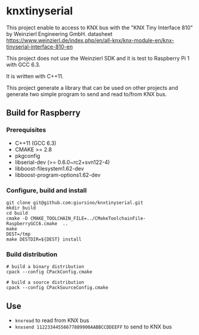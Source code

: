 # knxtinyserial

This project enable to access to KNX bus with the "KNX Tiny Interface 810" by Weinzierl Engineering GmbH. 
datasheet https://www.weinzierl.de/index.php/en/all-knx/knx-module-en/knx-tinyserial-interface-810-en

This project does not use the Weinzierl SDK and it is test to Raspberry Pi 1 with GCC 6.3.

It is written with C++11.

This project generate a library that can be used on other projects and generate two simple program 
to send and read to/from KNX bus.

## Build for Raspberry

### Prerequisites
* C++11 (GCC 6.3)
* CMAKE >= 2.8
* pkgconfig
* libserial-dev (>= 0.6.0~rc2+svn122-4)
* libboost-filesystem1.62-dev
* libboost-program-options1.62-dev
 
### Configure, build and install
```
git clone git@github.com:giursino/knxtinyserial.git
mkdir build
cd build
cmake -D CMAKE_TOOLCHAIN_FILE=../CMakeToolchainFile-RaspberryGCC6.cmake  ..
make
DEST=/tmp
make DESTDIR=${DEST} install
```

### Build distribution
```
# build a binary distribution
cpack --config CPackConfig.cmake

# build a source distribution
cpack --config CPackSourceConfig.cmake
```

## Use
* `knxread` to read from KNX bus
* `knxsend 11223344556677889900AABBCCDDEEFF` to send to KNX bus
